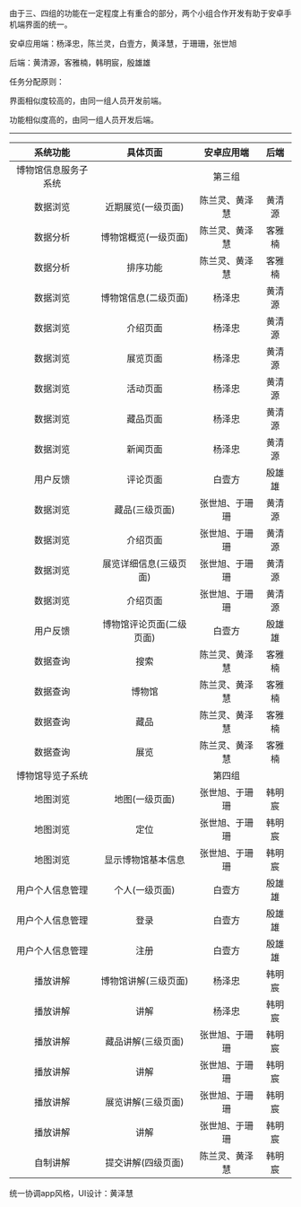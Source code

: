 由于三、四组的功能在一定程度上有重合的部分，两个小组合作开发有助于安卓手机端界面的统一。

安卓应用端：杨泽忠，陈兰灵，白壹方，黄泽慧，于珊珊，张世旭

后端：黄清源，客雅楠，韩明宸，殷雄雄

任务分配原则：

界面相似度较高的，由同一组人员开发前端。

功能相似度高的，由同一组人员开发后端。
***
|       系统功能       |         具体页面         |   安卓应用端   |  后端  |
| :------------------: | :----------------------: | :------------: | :----: |
| 博物馆信息服务子系统 |                          |     第三组     |        |
|       数据浏览       |    近期展览(一级页面)    | 陈兰灵、黄泽慧 | 黄清源 |
|       数据分析       |   博物馆概览(一级页面)   | 陈兰灵、黄泽慧 | 客雅楠 |
|       数据分析       |         排序功能         | 陈兰灵、黄泽慧 | 客雅楠 |
|       数据浏览       |   博物馆信息(二级页面)   |     杨泽忠     | 黄清源 |
|       数据浏览       |         介绍页面         |     杨泽忠     | 黄清源 |
|       数据浏览       |         展览页面         |     杨泽忠     | 黄清源 |
|       数据浏览       |         活动页面         |     杨泽忠     | 黄清源 |
|       数据浏览       |         藏品页面         |     杨泽忠     | 黄清源 |
|       数据浏览       |         新闻页面         |     杨泽忠     | 黄清源 |
|       用户反馈       |         评论页面         |     白壹方     | 殷雄雄 |
|       数据浏览       |      藏品(三级页面)      | 张世旭、于珊珊 | 黄清源 |
|       数据浏览       |         介绍页面         | 张世旭、于珊珊 | 黄清源 |
|       数据浏览       |  展览详细信息(三级页面)  | 张世旭、于珊珊 | 黄清源 |
|       数据浏览       |         介绍页面         | 张世旭、于珊珊 | 黄清源 |
|       用户反馈       | 博物馆评论页面(二级页面) |     白壹方     | 殷雄雄 |
|       数据查询       |           搜索           | 陈兰灵、黄泽慧 | 客雅楠 |
|       数据查询       |          博物馆          | 陈兰灵、黄泽慧 | 客雅楠 |
|       数据查询       |           藏品           | 陈兰灵、黄泽慧 | 客雅楠 |
|       数据查询       |           展览           | 陈兰灵、黄泽慧 | 客雅楠 |
|   博物馆导览子系统   |                          |     第四组     |        |
|       地图浏览       |      地图(一级页面)      | 张世旭、于珊珊 | 韩明宸 |
|       地图浏览       |           定位           | 张世旭、于珊珊 | 韩明宸 |
|       地图浏览       |    显示博物馆基本信息    | 张世旭、于珊珊 | 韩明宸 |
|   用户个人信息管理   |      个人(一级页面)      |     白壹方     | 殷雄雄 |
|   用户个人信息管理   |           登录           |     白壹方     | 殷雄雄 |
|   用户个人信息管理   |           注册           |     白壹方     | 殷雄雄 |
|       播放讲解       |   博物馆讲解(三级页面)   |     杨泽忠     | 韩明宸 |
|       播放讲解       |           讲解           |     杨泽忠     | 韩明宸 |
|       播放讲解       |    藏品讲解(三级页面)    | 张世旭、于珊珊 | 韩明宸 |
|       播放讲解       |           讲解           | 张世旭、于珊珊 | 韩明宸 |
|       播放讲解       |    展览讲解(三级页面)    | 张世旭、于珊珊 | 韩明宸 |
|       播放讲解       |           讲解           | 张世旭、于珊珊 | 韩明宸 |
|       自制讲解       |    提交讲解(四级页面)    | 陈兰灵、黄泽慧 | 韩明宸 |

统一协调app风格，UI设计：黄泽慧

